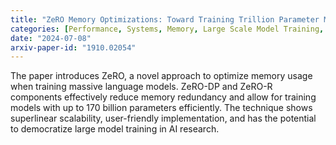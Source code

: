 ```yaml
---
title: "ZeRO Memory Optimizations: Toward Training Trillion Parameter Models"
categories: [Performance, Systems, Memory, Large Scale Model Training, Deep Learning]
date: "2024-07-08"
arxiv-paper-id: "1910.02054"
---
```


The paper introduces ZeRO, a novel approach to optimize memory usage when training massive language models. ZeRO-DP and ZeRO-R components effectively reduce memory redundancy and allow for training models with up to 170 billion parameters efficiently. The technique shows superlinear scalability, user-friendly implementation, and has the potential to democratize large model training in AI research.